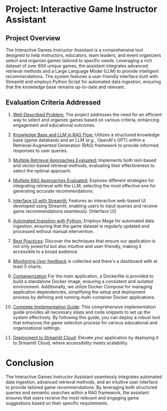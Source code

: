 # Project: Interactive Game Instructor Assistant

## Project Overview
The Interactive Games Instructor Assistant is a comprehensive tool designed to help instructors, educators, team leaders, and event organizers select and organize games tailored to specific needs. Leveraging a rich dataset of over 600 unique games, the assistant integrates advanced retrieval methods and a Large Language Model (LLM) to provide intelligent recommendations. The system features a user-friendly interface built with Streamlit and employs Python Script for automated data ingestion, ensuring that the knowledge base remains up-to-date and relevant.  


## Evaluation Criteria Addressed

1.	[Well-Described Problem:](./1-problem-description/problem-description.md) The project addresses the need for an efficient way to select and organize games based on various criteria, enhancing engagement and educational outcomes.


2.	[Knowledge Base and LLM in RAG Flow:](./2-RAG-flow/RAG-flow.md) Utilizes a structured knowledge base (game database) and an LLM (e.g., OpenAI's GPT) within a Retrieval-Augmented Generation (RAG) framework to provide informed responses to user queries.


3.	[Multiple Retrieval Approaches Evaluated:](./3-retrieval-evaluation/retrieval-evaluation.md) Implements both text-based and vector-based retrieval methods, evaluating their effectiveness to select the optimal approach.


4.	[Multiple RAG Approaches Evaluated:](./4-RAG-evaluation/RAG-evaluation.md) Explores different strategies for integrating retrieval with the LLM, selecting the most effective one for generating accurate recommendations.


5.	[Interface UI with Streamlit:](./5-interface/interface.md) Features an interactive web-based UI developed using Streamlit, enabling users to input queries and receive game recommendations seamlessly.
[Interface UI]

6.	[Automated Ingestion with Python:](./6-ingestion-pipeline/ingestion-pipeline.md) Employs Mage for automated data ingestion, ensuring that the game dataset is regularly updated and processed without manual intervention.

7. [Best Practices](./7-best-practices/best-practices.md): Discover the techniques that ensure our application is not only powerful but also intuitive and user-friendly, making it accessible to a broad audience.

8. [Monitoring User feedback](./8-monitoring/monitoring.md) is collected and there's a dashboard with at least 5 charts.

9. [Containerization](../README.md#day-9-docker-integration-smooth-sailing-with-docker-compose) For the main application, a Dockerfile is provided to build a standalone Docker image, ensuring a consistent and isolated environment. Additionally, we utilize Docker Compose for managing application dependencies, simplifying the setup and deployment process by defining and running multi-container Docker applications. 


10. [Complete Implementation Guide](../README.md#day-10-reproducibility): This comprehensive implementation guide provides all necessary steps and code snippets to set up the system effectively. By following this guide, you can deploy a robust tool that enhances the game selection process for various educational and organizational settings.

11. [Deployment to Streamlit Cloud](../README.md#day-11-game4every1-in-streamlit-cloud): Elevate your application by deploying it to Streamlit Cloud, where accessibility meets scalability.


# Conclusion
The Interactive Games Instructor Assistant seamlessly integrates automated data ingestion, advanced retrieval methods, and an intuitive user interface to provide tailored game recommendations. By leveraging both structured queries and semantic searches within a RAG framework, the assistant ensures that users receive the most relevant and engaging game suggestions based on their specific requirements.




